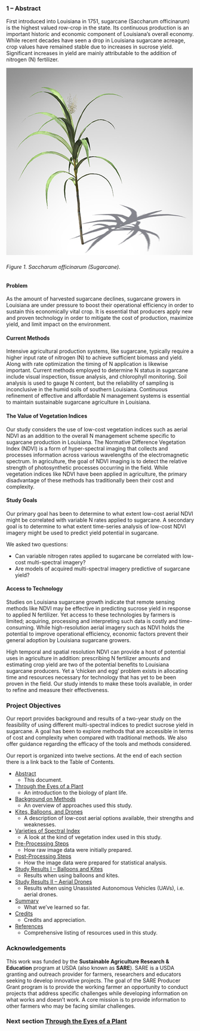 
### 1 – Abstract

First introduced into Louisiana in 1751, sugarcane (Saccharum officinarum) is the highest valued row-crop in the state. Its continuous production is an important historic and economic component of Louisiana’s overall economy. While recent decades have seen a drop in Louisiana sugarcane acreage, crop values have remained stable due to increases in sucrose yield. Significant increases in yield are mainly attributable to the addition of nitrogen (N) fertilizer.

![](images/sugar_cane.png)
###### Figure 1. Saccharum officinarum (Sugarcane).

#### Problem
As the amount of harvested sugarcane declines, sugarcane growers in Louisiana are under pressure to boost their operational efficiency in order to sustain this economically vital crop. It is essential that producers apply new and proven technology in order to mitigate the cost of production, maximize yield, and limit impact on the environment.

#### Current Methods
Intensive agricultural production systems, like sugarcane, typically require a higher input rate of nitrogen (N) to achieve sufficient biomass and yield. Along with rate optimization the timing of N application is likewise important. Current methods employed to determine N status in sugarcane include visual inspection, tissue analysis, and chlorophyll monitoring. Soil analysis is used to gauge N content, but the reliability of sampling is inconclusive in the humid soils of southern Louisiana. Continuous refinement of effective and affordable N management systems is essential to maintain sustainable sugarcane agriculture in Louisiana.

#### The Value of Vegetation Indices
Our study considers the use of low-cost vegetation indices such as aerial NDVI as an addition to the overall N management scheme specific to sugarcane production in Louisiana. The Normative Difference Vegetation Index (NDVI) is a form of hyper-spectral imaging that collects and processes information across various wavelengths of the electromagnetic spectrum. In agriculture, the goal of NDVI imaging is to detect the relative strength of photosynthetic processes occurring in the field. While vegetation indices like NDVI have been applied in agriculture, the primary disadvantage of these methods has traditionally been their cost and complexity. 

#### Study Goals
Our primary goal has been to determine to what extent low-cost aerial NDVI might be correlated with variable N rates applied to sugarcane. A secondary goal is to determine to what extent time-series analysis of low-cost NDVI imagery might be used to predict yield potential in sugarcane.

We asked two questions: 

* Can variable nitrogen rates applied to sugarcane be correlated with low-cost multi-spectral imagery?
* Are models of acquired multi-spectral imagery predictive of sugarcane yield?

#### Access to Technology
Studies on Louisiana sugarcane growth indicate that remote sensing methods like NDVI may be effective in predicting sucrose yield in response to applied N fertilizer. Yet access to these technologies by farmers is limited; acquiring, processing and interpreting such data is costly and time-consuming. While high-resolution aerial imagery such as NDVI holds the potential to improve operational efficiency, economic factors prevent their general adoption by Louisiana sugarcane growers.

High temporal and spatial resolution NDVI can provide a host of potential uses in agriculture in addition: prescribing N fertilizer amounts and estimating crop yield are two of the potential benefits to Louisiana sugarcane producers. Yet a ‘chicken and egg’ problem exists in allocating time and resources necessary for technology that has yet to be been proven in the field. Our study intends to make these tools available, in order to refine and measure their effectiveness.

### Project Objectives
Our report provides background and results of a two-year study on the feasibility of using different multi-spectral indices to predict sucrose yield in sugarcane. A goal has been to explore methods that are accessible in terms of cost and complexity when compared with traditional methods. We also offer guidance regarding the efficacy of the tools and methods considered.

Our report is organized into twelve sections. At the end of each section there is a link back to the Table of Contents.

* [Abstract](abstract.md) 
    * This document.
* [Through the Eyes of a Plant](how_plants_see.md)
    * An introduction to the biology of plant life. 
* [Background on Methods](study_methods.md)
    * An overview of approaches used this study. 
* [Kites, Balloons, and Drones](kites_balloons_drones.md)
    * A description of low-cost aerial options available, their strengths and weaknesses.
* [Varieties of Spectral Index](spectral_indices.md)
    * A look at the kind of vegetation index used in this study.
* [Pre-Processing Steps](pre_processing_steps.md)
    * How raw image data were initially prepared.
* [Post-Processing Steps](post_pricessing_steps.md)
    * How the image data were prepared for statistical analysis.
* [Study Results I – Balloons and Kites](study_results_balloons.md)
    * Results when using balloons and kites.
* [Study Results II – Aerial Drones](study_results_drones.md)
    * Results when using Unassisted Autonomous Vehicles (UAVs), i.e. aerial drones. 
* [Summary](summary.md)
    * What we’ve learned so far.
* [Credits](credits.md)
    * Credits and appreciation. 
* [References](references.md)
    * Comprehensive listing of resources used in this study.
    
### Acknowledgements
This work was funded by the __Sustainable Agriculture Research & Education__ program at USDA (also known as __SARE__). 
SARE is a USDA granting and outreach provider for farmers, researchers and educators seeking to develop innovative
projects. The goal of the SARE Producer Grant program is to provide the working farmer an opportunity to conduct projects 
that address specific challenges while developing information on what works and doesn’t work. A core mission is to provide 
information to other farmers who may be facing similar challenges.

### Next section [Through the Eyes of a Plant](how_plants_see.md)